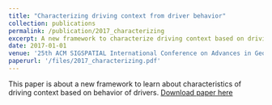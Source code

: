 ```yaml
---
title: "Characterizing driving context from driver behavior"
collection: publications
permalink: /publication/2017_characterizing
excerpt: A new framework to characterize driving context based on driving behavior as prerequisite for driving risk prediction. 
date: 2017-01-01
venue: '25th ACM SIGSPATIAL International Conference on Advances in Geographic Information Systems'
paperurl: '/files/2017_characterizing.pdf'
---
```

This paper is about a new framework to learn about characteristics of driving context based on behavior of drivers. 
[Download paper here](/files/2017_characterizing.pdf)
